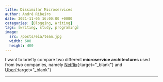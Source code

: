 ```yaml
---
title: Dissimilar Microservices
author: André Ribeiro
date: 3021-11-05 16:00:00 +0000
categories: [Blogging, Writing]
tags: [writing, study, programing]
image:
  src: /posts/eia/team.jpg
  width: 600
  height: 400 
---
```


I want to briefly compare two different **microservice architectures** used from two companies, namely [Netflix][netflix architecture]{:target="_blank"} and [Uber][uber architecture]{:target="_blank"}

***

[netflix architecture]: https://medium.com/swlh/a-design-analysis-of-cloud-based-microservices-architecture-at-netflix-98836b2da45f
[uber architecture]: https://eng.uber.com/microservice-architecture/